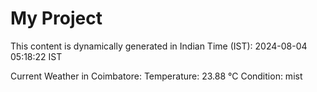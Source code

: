 # My Project

This content is dynamically generated in Indian Time (IST): 2024-08-04 05:18:22 IST


Current Weather in Coimbatore:
Temperature: 23.88 °C
Condition: mist
